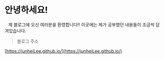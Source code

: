 # 안녕하세요!

&nbsp;&nbsp; 제 블로그에 오신 여러분을 환영합니다!! 이곳에는 제가 공부했던 내용들이 조금씩 담겨있습니다.

> 블로그 주소

[https://junheiLee.github.io/](https://junheiLee.github.io/)
